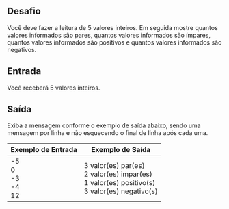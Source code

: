 ## Desafio

Você deve fazer a leitura de 5 valores inteiros. Em seguida mostre quantos valores informados são pares, quantos valores informados são ímpares, quantos valores informados são positivos e quantos valores informados são negativos.

## Entrada

Você receberá 5 valores inteiros.

## Saída

Exiba a mensagem conforme o exemplo de saída abaixo, sendo uma mensagem por linha e não esquecendo o final de linha após cada uma.

| Exemplo de Entrada | Exemplo de Saída|
| ---|--- |
| -5<br />0<br />-3<br />-4<br />12 | 3 valor(es) par(es)<br />2 valor(es) impar(es)<br />1 valor(es) positivo(s)<br />3 valor(es) negativo(s) |

